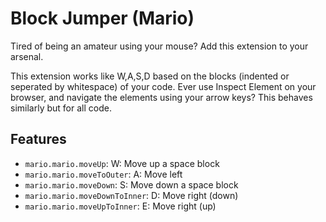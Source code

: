 # Block Jumper (Mario)

Tired of being an amateur using your mouse? Add this extension to your arsenal.

This extension works like W,A,S,D based on the blocks (indented or seperated by whitespace) of your code.
Ever use Inspect Element on your browser, and navigate the elements using your arrow keys? This behaves similarly but for all code.

## Features

* `mario.mario.moveUp`: W: Move up a space block
* `mario.mario.moveToOuter`: A:  Move left
* `mario.mario.moveDown`: S: Move down a space block
* `mario.mario.moveDownToInner`: D: Move right (down)
* `mario.mario.moveUpToInner`: E: Move right (up)
